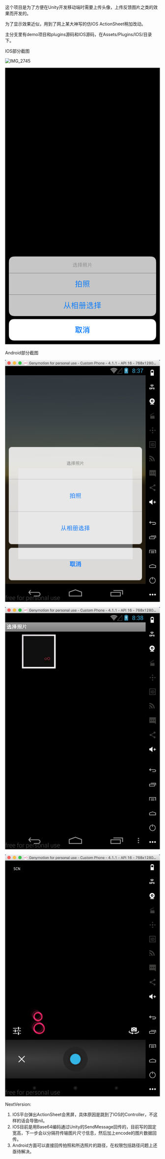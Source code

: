 这个项目是为了方便在Unity开发移动端时需要上传头像，上传反馈图片之类的效果而开发的。

为了显示效果近似，用到了网上某大神写的仿IOS ActionSheet稍加改动。

[Android平台源码]: http://git.oschina.net/lovewestwind/unityphotoplugins

主分支里有demo项目和plugins源码和IOS源码，在Assets/Plugins/IOS/目录下。

IOS部分截图

![IMG_2745](DOC/IMG_2746.PNG)

![IMG_2745](DOC/IMG_2745.PNG)

Android部分截图

![android1](doc/android1.jpg)

![android2](doc/android2.png)

![android3](doc/android3.png)

NextVersion:

1. IOS平台弹出ActionSheet会黑屏，具体原因是跳到了IOS的Controller，不这样的话会导致nil。
2. IOS目前是用Base64编码通过Unity的SendMessage回传的，目前写的固定宽高，下一步会以分隔符传输图片尺寸信息，然后加上encode的图片数据回传。
3. Android方面可以直接回传拍照和所选照片的路径，在权限包括路径问题上还亟待解决。

